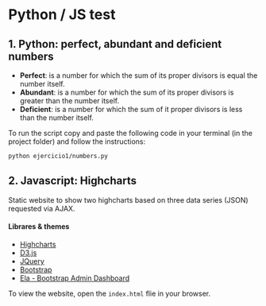 # Python / JS test

## 1. Python: perfect, abundant and deficient numbers

- **Perfect**: is a number for which the sum of its proper divisors is equal the number itself.
- **Abundant**: is a number for which the sum of its proper divisors is greater than the number itself.
- **Deficient**: is a number for which the sum of it proper divisors is less than the number itself.

To run the script copy and paste the following code in your terminal (in the project folder) and follow the instructions:

```sh
python ejercicio1/numbers.py
```

## 2. Javascript: Highcharts

Static website to show two highcharts based on three data series (JSON) requested via AJAX.

#### Librares & themes

- [Highcharts](https://www.highcharts.com/download)
- [D3.js](https://d3js.org/)
- [JQuery](https://jquery.com/download/)
- [Bootstrap](https://getbootstrap.com/docs/4.0/getting-started/download/)
- [Ela - Bootstrap Admin Dashboard](https://colorlib.com/polygon/elaadmin/index1.html)

To view the website, open the `index.html` flie in your browser.





